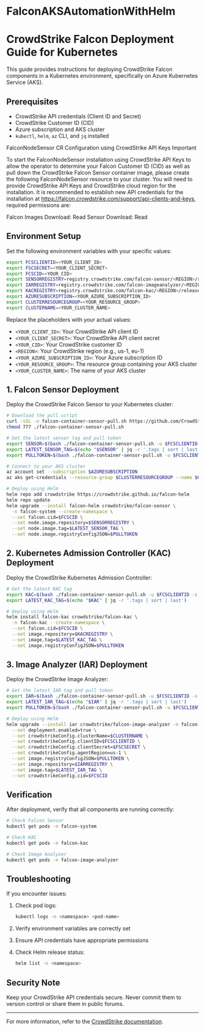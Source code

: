 # FalconAKSAutomationWithHelm

# CrowdStrike Falcon Deployment Guide for Kubernetes

This guide provides instructions for deploying CrowdStrike Falcon components in a Kubernetes environment, specifically on Azure Kubernetes Service (AKS).

## Prerequisites

- CrowdStrike API credentials (Client ID and Secret)
- CrowdStrike Customer ID (CID)
- Azure subscription and AKS cluster
- `kubectl`, `helm`, `az` CLI, and `jq` installed

FalconNodeSensor CR Configuration using CrowdStrike API Keys
Important

To start the FalconNodeSensor installation using CrowdStrike API Keys to allow the operator to determine your Falcon Customer ID (CID) as well as pull down the CrowdStrike Falcon Sensor container image, please create the following FalconNodeSensor resource to your cluster. You will need to provide CrowdStrike API Keys and CrowdStrike cloud region for the installation. It is recommended to establish new API credentials for the installation at https://falcon.crowdstrike.com/support/api-clients-and-keys, required permissions are:

Falcon Images Download: Read
Sensor Download: Read

## Environment Setup

Set the following environment variables with your specific values:

```bash
export FCSCLIENTID=<YOUR_CLIENT_ID>
export FSCSECRET=<YOUR_CLIENT_SECRET>
export FCSCID=<YOUR_CID>
export SENSORREGISTRY=registry.crowdstrike.com/falcon-sensor/<REGION>/release/falcon-sensor
export IARREGISTRY=registry.crowdstrike.com/falcon-imageanalyzer/<REGION>/release/falcon-imageanalyzer
export KACREGISTRY=registry.crowdstrike.com/falcon-kac/<REGION>/release/falcon-kac
export AZURESUBSCRIPTION=<YOUR_AZURE_SUBSCRIPTION_ID>
export CLUSTERRESOURCEGROUP=<YOUR_RESOURCE_GROUP>
export CLUSTERNAME=<YOUR_CLUSTER_NAME>
```

Replace the placeholders with your actual values:
- `<YOUR_CLIENT_ID>`: Your CrowdStrike API client ID
- `<YOUR_CLIENT_SECRET>`: Your CrowdStrike API client secret
- `<YOUR_CID>`: Your CrowdStrike customer ID
- `<REGION>`: Your CrowdStrike region (e.g., us-1, eu-1)
- `<YOUR_AZURE_SUBSCRIPTION_ID>`: Your Azure subscription ID
- `<YOUR_RESOURCE_GROUP>`: The resource group containing your AKS cluster
- `<YOUR_CLUSTER_NAME>`: The name of your AKS cluster

## 1. Falcon Sensor Deployment

Deploy the CrowdStrike Falcon Sensor to your Kubernetes cluster:

```bash
# Download the pull script
curl -sSL -o falcon-container-sensor-pull.sh https://github.com/CrowdStrike/falcon-scripts/releases/latest/download/falcon-container-sensor-pull.sh
chmod 777 ./falcon-container-sensor-pull.sh

# Get the latest sensor tag and pull token
export SENSOR=$(bash ./falcon-container-sensor-pull.sh -u $FCSCLIENTID -s $FSCSECRET --type falcon-sensor --list-tags)
export LATEST_SENSOR_TAG=$(echo "$SENSOR" | jq -r '.tags | sort | last')
export PULLTOKEN=$(bash ./falcon-container-sensor-pull.sh -u $FCSCLIENTID -s $FSCSECRET --type falcon-sensor --get-pull-token)

# Connect to your AKS cluster
az account set --subscription $AZURESUBSCRIPTION
az aks get-credentials --resource-group $CLUSTERRESOURCEGROUP --name $CLUSTERNAME --overwrite-existing

# Deploy using Helm
helm repo add crowdstrike https://crowdstrike.github.io/falcon-helm
helm repo update
helm upgrade --install falcon-helm crowdstrike/falcon-sensor \
  -n falcon-system --create-namespace \
  --set falcon.cid=$FCSCID \
  --set node.image.repository=$SENSORREGISTRY \
  --set node.image.tag=$LATEST_SENSOR_TAG \
  --set node.image.registryConfigJSON=$PULLTOKEN
```

## 2. Kubernetes Admission Controller (KAC) Deployment

Deploy the CrowdStrike Kubernetes Admission Controller:

```bash
# Get the latest KAC tag
export KAC=$(bash ./falcon-container-sensor-pull.sh -u $FCSCLIENTID -s $FSCSECRET --type falcon-kac --list-tags)
export LATEST_KAC_TAG=$(echo "$KAC" | jq -r '.tags | sort | last')

# Deploy using Helm
helm install falcon-kac crowdstrike/falcon-kac \
  -n falcon-kac --create-namespace \
  --set falcon.cid=$FCSCID \
  --set image.repository=$KACREGISTRY \
  --set image.tag=$LATEST_KAC_TAG \
  --set image.registryConfigJSON=$PULLTOKEN
```

## 3. Image Analyzer (IAR) Deployment

Deploy the CrowdStrike Image Analyzer:

```bash
# Get the latest IAR tag and pull token
export IAR=$(bash ./falcon-container-sensor-pull.sh -u $FCSCLIENTID -s $FSCSECRET --type falcon-imageanalyzer --list-tags)
export LATEST_IAR_TAG=$(echo "$IAR" | jq -r '.tags | sort | last')
export PULLTOKEN=$(bash ./falcon-container-sensor-pull.sh -u $FCSCLIENTID -s $FSCSECRET --type falcon-imageanalyzer --get-pull-token)

# Deploy using Helm
helm upgrade --install iar crowdstrike/falcon-image-analyzer -n falcon-image-analyzer --create-namespace \
  --set deployment.enabled=true \
  --set crowdstrikeConfig.clusterName=$CLUSTERNAME \
  --set crowdstrikeConfig.clientID=$FCSCLIENTID \
  --set crowdstrikeConfig.clientSecret=$FSCSECRET \
  --set crowdstrikeConfig.agentRegion=us-1 \
  --set image.registryConfigJSON=$PULLTOKEN \
  --set image.repository=$IARREGISTRY \
  --set image.tag=$LATEST_IAR_TAG \
  --set crowdstrikeConfig.cid=$FCSCID
```

## Verification

After deployment, verify that all components are running correctly:

```bash
# Check Falcon Sensor
kubectl get pods -n falcon-system

# Check KAC
kubectl get pods -n falcon-kac

# Check Image Analyzer
kubectl get pods -n falcon-image-analyzer
```

## Troubleshooting

If you encounter issues:

1. Check pod logs:
   ```bash
   kubectl logs -n <namespace> <pod-name>
   ```

2. Verify environment variables are correctly set
3. Ensure API credentials have appropriate permissions
4. Check Helm release status:
   ```bash
   helm list -n <namespace>
   ```

## Security Note

Keep your CrowdStrike API credentials secure. Never commit them to version control or share them in public forums.

---

For more information, refer to the [CrowdStrike documentation](https://falcon.crowdstrike.com/documentation/page/overview).
